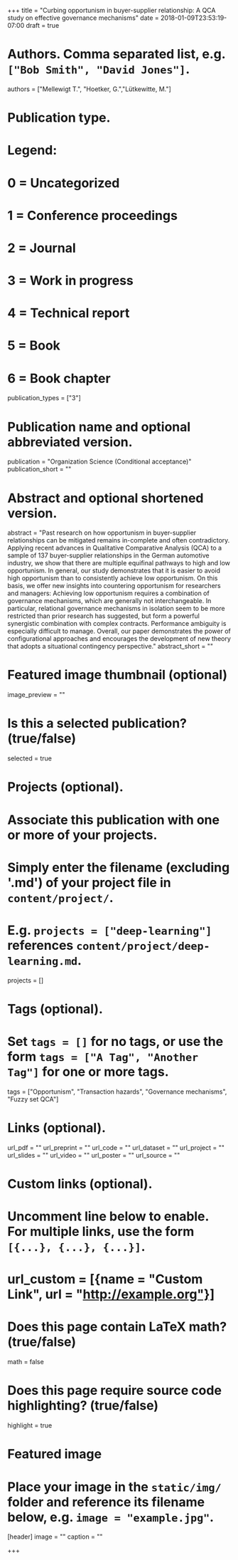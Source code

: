 +++
title = "Curbing opportunism in buyer-supplier relationship: A QCA study on effective governance mechanisms"
date = 2018-01-09T23:53:19-07:00
draft = true

# Authors. Comma separated list, e.g. `["Bob Smith", "David Jones"]`.
authors = ["Mellewigt T.", "Hoetker, G.","Lütkewitte, M."]

# Publication type.
# Legend:
# 0 = Uncategorized
# 1 = Conference proceedings
# 2 = Journal
# 3 = Work in progress
# 4 = Technical report
# 5 = Book
# 6 = Book chapter
publication_types = ["3"]

# Publication name and optional abbreviated version.
publication = "Organization Science (Conditional acceptance)"
publication_short = ""

# Abstract and optional shortened version.
abstract = "Past research on how opportunism in buyer-supplier relationships can be mitigated remains in-complete and often contradictory. Applying recent advances in Qualitative Comparative Analysis (QCA) to a sample of 137 buyer-supplier relationships in the German automotive industry, we show that there are multiple equifinal pathways to high and low opportunism. In general, our study demonstrates that it is easier to avoid high opportunism than to consistently achieve low opportunism. On this basis, we offer new insights into countering opportunism for researchers and managers: Achieving low opportunism requires a combination of governance mechanisms, which are generally not interchangeable. In particular, relational governance mechanisms in isolation seem to be more restricted than prior research has suggested, but form a powerful synergistic combination with complex contracts. Performance ambiguity is especially difficult to manage. Overall, our paper demonstrates the power of configurational approaches and encourages the development of new theory that adopts a situational contingency perspective."
abstract_short = ""

# Featured image thumbnail (optional)
image_preview = ""

# Is this a selected publication? (true/false)
selected = true

# Projects (optional).
#   Associate this publication with one or more of your projects.
#   Simply enter the filename (excluding '.md') of your project file in `content/project/`.
#   E.g. `projects = ["deep-learning"]` references `content/project/deep-learning.md`.
projects = []

# Tags (optional).
#   Set `tags = []` for no tags, or use the form `tags = ["A Tag", "Another Tag"]` for one or more tags.
tags = ["Opportunism", "Transaction hazards", "Governance mechanisms", "Fuzzy set QCA"]

# Links (optional).
url_pdf = ""
url_preprint = ""
url_code = ""
url_dataset = ""
url_project = ""
url_slides = ""
url_video = ""
url_poster = ""
url_source = ""

# Custom links (optional).
#   Uncomment line below to enable. For multiple links, use the form `[{...}, {...}, {...}]`.
# url_custom = [{name = "Custom Link", url = "http://example.org"}]

# Does this page contain LaTeX math? (true/false)
math = false

# Does this page require source code highlighting? (true/false)
highlight = true

# Featured image
# Place your image in the `static/img/` folder and reference its filename below, e.g. `image = "example.jpg"`.
[header]
image = ""
caption = ""

+++
